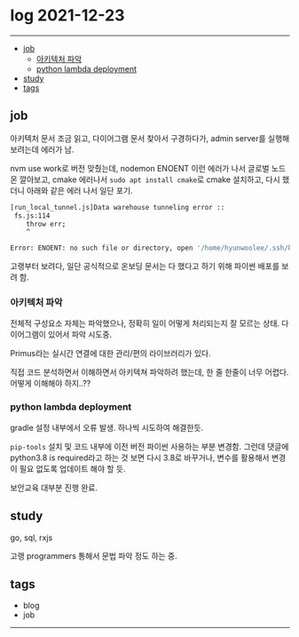 # log 2021-12-23

--------------------------

- [job](#job)
  - [아키텍처 파악](#아키텍처-파악)
  - [python lambda deployment](#python-lambda-deployment)
- [study](#study)
- [tags](#tags)


## job

아키텍처 문서 조금 읽고,
다이어그램 문서 찾아서 구경하다가,
admin server를 실행해보려는데 에러가 남.

nvm use work로 버전 맞췄는데, nodemon ENOENT 이런 에러가 나서 글로벌 노드몬 깔아보고,
cmake 에러나서 `sudo apt install cmake`로 cmake 설치하고, 다시 했더니 아래와 같은 에러 나서 일단 포기.
```sh
[run_local_tunnel.js]Data warehouse tunneling error ::
 fs.js:114
    throw err;
    ^

Error: ENOENT: no such file or directory, open '/home/hyunwoolee/.ssh/keys/dev_dw.pem'
```

고랭부터 보려다, 일단 공식적으로 온보딩 문서는 다 했다고 하기 위해 파이썬 배포를 보려 함.

### 아키텍처 파악

전체적 구성요소 자체는 파악했으나, 정확히 일이 어떻게 처리되는지 잘 모르는 상태.
다이어그램이 있어서 파악 시도중.

Primus라는 실시간 연결에 대한 관리/편의 라이브러리가 있다.

직접 코드 분석하면서 이해하면서 아키텍쳐 파악하려 했는데, 한 줄 한줄이 너무 어렵다. 어떻게 이해해야 하지..??


### python lambda deployment

gradle 설정 내부에서 오류 발생.
하나씩 시도하여 해결한듯.

`pip-tools` 설치 및 코드 내부에 이전 버전 파이썬 사용하는 부분 변경함.
그런데 댓글에 python3.8 is required라고 하는 것 보면 다시 3.8로 바꾸거나, 변수를 활용해서 변경이 필요 없도록 업데이트 해야 할 듯.

보안교육 대부분 진행 완료.


## study

go, sql, rxjs

고랭 programmers 통해서 문법 파악 정도 하는 중.




## tags
- blog
- job

--------------------------

